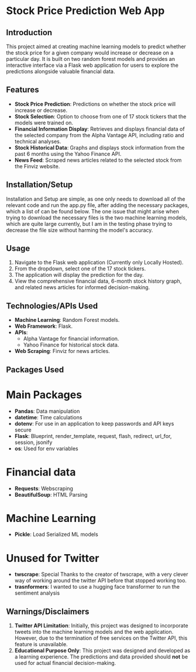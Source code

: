 # Stock Price Prediction Web App

## Introduction

This project aimed at creating machine learning models to predict whether the stock price for a given company would increase or decrease on a particular day. It is built on two random forest models and provides an interactive interface via a Flask web application for users to explore the predictions alongside valuable financial data.

## Features

- **Stock Price Prediction**: Predictions on whether the stock price will increase or decrease.
- **Stock Selection**: Option to choose from one of 17 stock tickers that the models were trained on.
- **Financial Information Display**: Retrieves and displays financial data of the selected company from the Alpha Vantage API, including ratio and technical analyses.
- **Stock Historical Data**: Graphs and displays stock information from the past 6 months using the Yahoo Finance API.
- **News Feed**: Scraped news articles related to the selected stock from the Finviz website.

## Installation/Setup

Installation and Setup are simple, as one only needs to download all of the relevant code and run the app.py file, after adding the necessary packages, which a list of can be found below. The one issue that might arise when trying to download the necessary files is the two machine learning models, which are quite large currently, but I am in the testing phase trying to decrease the file size without harming the model's accuracy. 

## Usage

1. Navigate to the Flask web application (Currently only Locally Hosted).
2. From the dropdown, select one of the 17 stock tickers.
3. The application will display the prediction for the day.
4. View the comprehensive financial data, 6-month stock history graph, and related news articles for informed decision-making.

## Technologies/APIs Used

- **Machine Learning**: Random Forest models.
- **Web Framework**: Flask.
- **APIs**: 
  - Alpha Vantage for financial information.
  - Yahoo Finance for historical stock data.
- **Web Scraping**: Finviz for news articles.

## Packages Used
# Main Packages
- **Pandas**: Data manipulation
- **datetime**: Time calculations
- **dotenv**: For use in an application to keep passwords and API keys secure
- **Flask**: Blueprint, render_template, request, flash, redirect, url_for, session, jsonify
- **os**: Used for env variables
# Financial data
- **Requests**: Webscraping
- **BeautifulSoup**: HTML Parsing
# Machine Learning
- **Pickle**: Load Serialized ML models
# Unused for Twitter
- **twscrape**: Special Thanks to the creator of twscrape, with a very clever way of working around the twitter API before that stopped working too.
- **trasnformers**: I wanted to use a hugging face transformer to run the sentiment analysis


## Warnings/Disclaimers

1. **Twitter API Limitation**: Initially, this project was designed to incorporate tweets into the machine learning models and the web application. However, due to the termination of free services on the Twitter API, this feature is unavailable.
2. **Educational Purpose Only**: This project was designed and developed as a learning experience. The predictions and data provided should **not** be used for actual financial decision-making.
